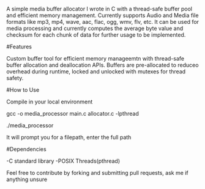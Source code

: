 A simple media buffer allocator I wrote in C with a thread-safe buffer pool and efficient memory management.
Currently supports Audio and Media file formats like mp3, mp4, wave, aac, flac, ogg, wmv, flv, etc.
It can be used for media processing and currently computes the average byte value and checksum for each chunk of data for further usage to be implemented.

#Features

Custom buffer tool for efficient memory manageemtn with thread-safe buffer allocation and deallocation APIs. 
Buffers are pre-allocated to reduceo overhead during runtime, locked and unlocked with mutexes for thread safety. 

#How to Use

Compile in your local environment


gcc -o media_processor main.c allocator.c -lpthread

./media_processor

It will prompt you for a filepath, enter the full path 

#Dependencies

-C standard library
-POSIX Threads(pthread)

Feel free to contribute by forking and submitting pull requests, ask me if anything unsure
